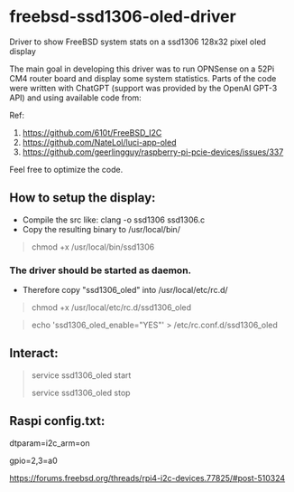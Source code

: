 # freebsd-ssd1306-oled-driver
Driver to show FreeBSD system stats on a ssd1306 128x32 pixel oled display

The main goal in developing this driver was to run OPNSense on a 52Pi CM4 router board and display some system statistics.
Parts of the code were written with ChatGPT (support was provided by the OpenAI GPT-3 API) and using available code from:

Ref:
  1. https://github.com/610t/FreeBSD_I2C
  2. https://github.com/NateLol/luci-app-oled
  3. https://github.com/geerlingguy/raspberry-pi-pcie-devices/issues/337

Feel free to optimize the code.

## How to setup the display:
- Compile the src like: clang -o ssd1306 ssd1306.c
- Copy the resulting binary to /usr/local/bin/
> chmod +x /usr/local/bin/ssd1306
### The driver should be started as daemon. 
- Therefore copy "ssd1306_oled" into /usr/local/etc/rc.d/
> chmod +x /usr/local/etc/rc.d/ssd1306_oled

> echo 'ssd1306_oled_enable="YES"' > /etc/rc.conf.d/ssd1306_oled

## Interact:
> service ssd1306_oled start
> 
> service ssd1306_oled stop

## Raspi config.txt:
dtparam=i2c_arm=on

gpio=2,3=a0

https://forums.freebsd.org/threads/rpi4-i2c-devices.77825/#post-510324
